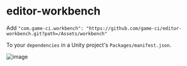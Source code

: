 # editor-workbench

Add `"com.game-ci.workbench": "https://github.com/game-ci/editor-workbench.git?path=/Assets/workbench"`

To your `dependencies` in a Unity project's `Packages/manifest.json`.

![image](https://user-images.githubusercontent.com/1751064/182265141-8bf25837-a89c-4d1b-bea5-7f46f9aeaea2.png)
